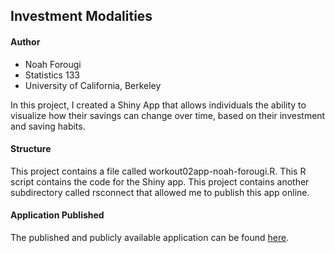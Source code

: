 ## Investment Modalities
#### Author
* Noah Forougi
* Statistics 133 
* University of California, Berkeley

In this project, I created a Shiny App that allows individuals the ability to visualize how their savings can change over time, based on their investment and saving habits.

####  Structure
This project contains a file called workout02app-noah-forougi.R. This R script contains the code for the Shiny app. 
This project contains another subdirectory called rsconnect that allowed me to publish this app online. 


#### Application Published
The published and publicly available application can be found [here](https://noah-forougi.shinyapps.io/Workout02/).
